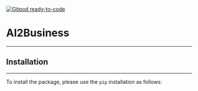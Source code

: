 [![Gitpod ready-to-code](https://img.shields.io/badge/Gitpod-ready--to--code-blue?logo=gitpod)](https://gitpod.io/#https://github.com/AI2Business/ai2business)

# AI2Business
---

## Installation

---
To install the package, please use the `pip` installation as follows: